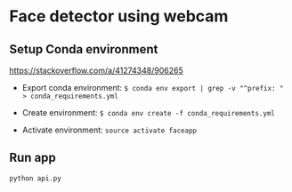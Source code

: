 Face detector using webcam
================

## Setup Conda environment

https://stackoverflow.com/a/41274348/906265

- Export conda environment:
`$ conda env export | grep -v "^prefix: " > conda_requirements.yml`

- Create environment:
`$ conda env create -f conda_requirements.yml`

- Activate environment:
`source activate faceapp`

## Run app

`python api.py`


